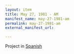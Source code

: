 ```yaml
---
layout: item
title: May 27, 1981 - AM
manifest_name: may-27-1981-am
permalink: may-27-1981-am
external_manifest_url: 

---
```

<!-- Add an essay or interpretive material below this line,
using HTML or markdown.  Do not modify this file above this line -->
Project in <a href="https://hipstas.github.io/radio-venceremos-espanol/27-de-mayo-1981-am">Spanish</a>
